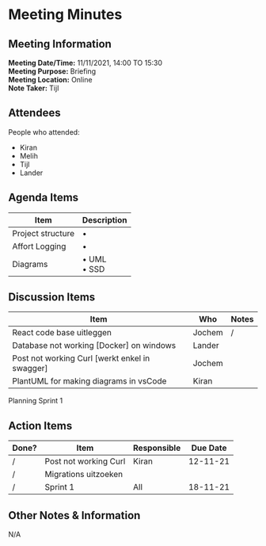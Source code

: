 # Meeting Minutes
## Meeting Information
**Meeting Date/Time:** 11/11/2021, 14:00 TO 15:30\
**Meeting Purpose:** Briefing\
**Meeting Location:** Online\
**Note Taker:** Tijl

## Attendees
People who attended:
- Kiran
- Melih
- Tijl
- Lander

## Agenda Items

Item | Description
---- | ----
Project structure | • 
Affort Logging | •
Diagrams | • UML <br>• SSD

## Discussion Items
Item | Who | Notes |
---- | ---- | ---- |
React code base uitleggen | Jochem | / |
Database not working [Docker] on windows | Lander
Post not working Curl [werkt enkel in swagger] | Jochem
PlantUML for making diagrams in vsCode | Kiran 
Planning Sprint 1


## Action Items
| Done? | Item | Responsible | Due Date |
| ---- | ---- | ---- | ---- |
| / |Post not working Curl  | Kiran | 12-11-21 |
|/  |Migrations uitzoeken   |       |          |
|/| Sprint 1 | All | 18-11-21

## Other Notes & Information
N/A